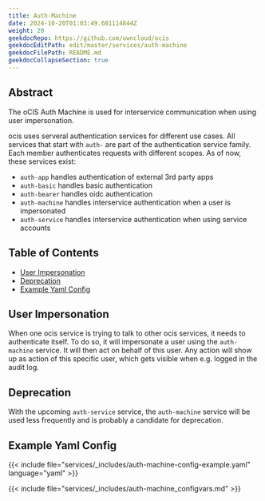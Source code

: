 ```yaml
---
title: Auth-Machine
date: 2024-10-20T01:03:49.681114844Z
weight: 20
geekdocRepo: https://github.com/owncloud/ocis
geekdocEditPath: edit/master/services/auth-machine
geekdocFilePath: README.md
geekdocCollapseSection: true
---
```


<!-- Do not edit this file, it is autogenerated. Edit the service README.md instead -->

## Abstract


The oCIS Auth Machine is used for interservice communication when using user impersonation.

ocis uses serveral authentication services for different use cases. All services that start with `auth-` are part of the authentication service family. Each member authenticates requests with different scopes. As of now, these services exist:
  -   `auth-app` handles authentication of external 3rd party apps
  -   `auth-basic` handles basic authentication
  -   `auth-bearer` handles oidc authentication
  -   `auth-machine` handles interservice authentication when a user is impersonated
  -   `auth-service` handles interservice authentication when using service accounts


## Table of Contents

* [User Impersonation](#user-impersonation)
* [Deprecation](#deprecation)
* [Example Yaml Config](#example-yaml-config)

## User Impersonation

When one ocis service is trying to talk to other ocis services, it needs to authenticate itself. To do so, it will impersonate a user using the `auth-machine` service. It will then act on behalf of this user. Any action will show up as action of this specific user, which gets visible when e.g. logged in the audit log.

## Deprecation

With the upcoming `auth-service` service, the `auth-machine` service will be used less frequently and is probably a candidate for deprecation.
## Example Yaml Config
{{< include file="services/_includes/auth-machine-config-example.yaml"  language="yaml" >}}

{{< include file="services/_includes/auth-machine_configvars.md" >}}

